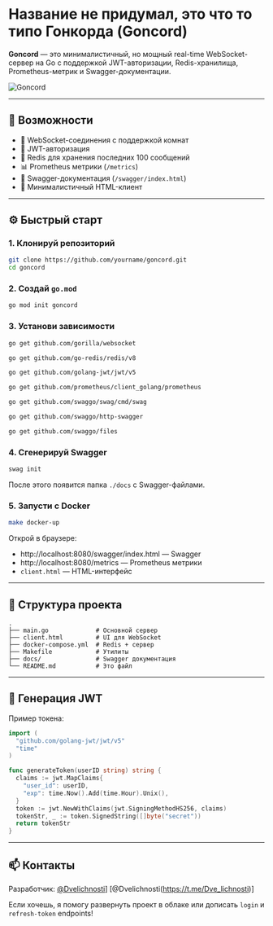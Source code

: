 # Название не придумал, это что то типо Гонкорда (Goncord)

**Goncord** — это минималистичный, но мощный real-time WebSocket-сервер на Go с поддержкой JWT-авторизации, Redis-хранилища, Prometheus-метрик и Swagger-документации.

![Goncord](https://img.shields.io/badge/Golang-Realtime-blue?style=flat-square)

---

## 🚀 Возможности

- 📡 WebSocket-соединения с поддержкой комнат
- 🔐 JWT-авторизация
- 🧠 Redis для хранения последних 100 сообщений
- 📊 Prometheus метрики (`/metrics`)
- 📘 Swagger-документация (`/swagger/index.html`)
- 🧪 Минималистичный HTML-клиент

---

## ⚙️ Быстрый старт

### 1. Клонируй репозиторий
```bash
git clone https://github.com/yourname/goncord.git
cd goncord
```

### 2. Создай `go.mod`
```bash
go mod init goncord
```

### 3. Установи зависимости
```bash
go get github.com/gorilla/websocket

go get github.com/go-redis/redis/v8

go get github.com/golang-jwt/jwt/v5

go get github.com/prometheus/client_golang/prometheus

go get github.com/swaggo/swag/cmd/swag

go get github.com/swaggo/http-swagger

go get github.com/swaggo/files
```

### 4. Сгенерируй Swagger
```bash
swag init
```

После этого появится папка `./docs` с Swagger-файлами.

### 5. Запусти с Docker
```bash
make docker-up
```

Открой в браузере:
- http://localhost:8080/swagger/index.html — Swagger
- http://localhost:8080/metrics — Prometheus метрики
- `client.html` — HTML-интерфейс

---

## 📁 Структура проекта
```
.
├── main.go             # Основной сервер
├── client.html         # UI для WebSocket
├── docker-compose.yml  # Redis + сервер
├── Makefile            # Утилиты
├── docs/               # Swagger документация
└── README.md           # Это файл
```

---

## 🔐 Генерация JWT
Пример токена:
```go
import (
  "github.com/golang-jwt/jwt/v5"
  "time"
)

func generateToken(userID string) string {
  claims := jwt.MapClaims{
    "user_id": userID,
    "exp": time.Now().Add(time.Hour).Unix(),
  }
  token := jwt.NewWithClaims(jwt.SigningMethodHS256, claims)
  tokenStr, _ := token.SignedString([]byte("secret"))
  return tokenStr
}
```

---

## 📫 Контакты
Разработчик: [@Dvelichnosti](https://github.com/Dvelichnosti)]
             [@Dvelichnosti(https://t.me/Dve_lichnosti)]

Если хочешь, я помогу развернуть проект в облаке или дописать `login` и `refresh-token` endpoints!
